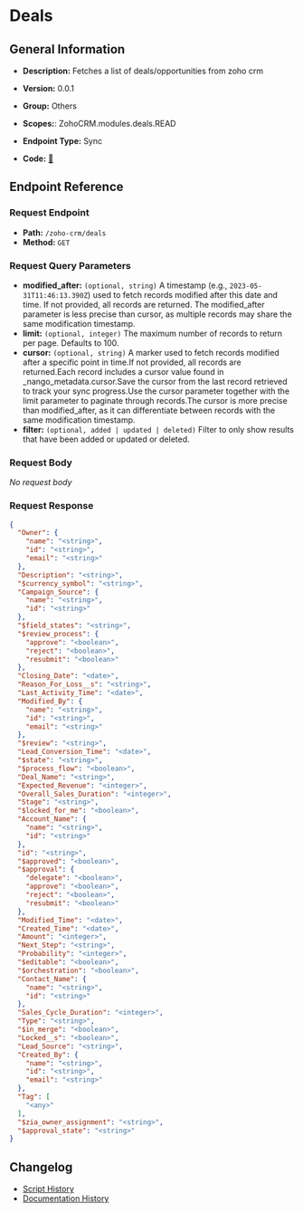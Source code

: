# Deals

## General Information

- **Description:** Fetches a list of deals/opportunities from zoho crm

- **Version:** 0.0.1
- **Group:** Others
- **Scopes:**: ZohoCRM.modules.deals.READ
- **Endpoint Type:** Sync
- **Code:** [🔗](https://github.com/NangoHQ/integration-templates/tree/main/integrations/zoho-crm/syncs/deals.ts)


## Endpoint Reference

### Request Endpoint

- **Path:** `/zoho-crm/deals`
- **Method:** `GET`

### Request Query Parameters

- **modified_after:** `(optional, string)` A timestamp (e.g., `2023-05-31T11:46:13.390Z`) used to fetch records modified after this date and time. If not provided, all records are returned. The modified_after parameter is less precise than cursor, as multiple records may share the same modification timestamp.
- **limit:** `(optional, integer)` The maximum number of records to return per page. Defaults to 100.
- **cursor:** `(optional, string)` A marker used to fetch records modified after a specific point in time.If not provided, all records are returned.Each record includes a cursor value found in _nango_metadata.cursor.Save the cursor from the last record retrieved to track your sync progress.Use the cursor parameter together with the limit parameter to paginate through records.The cursor is more precise than modified_after, as it can differentiate between records with the same modification timestamp.
- **filter:** `(optional, added | updated | deleted)` Filter to only show results that have been added or updated or deleted.

### Request Body

_No request body_

### Request Response

```json
{
  "Owner": {
    "name": "<string>",
    "id": "<string>",
    "email": "<string>"
  },
  "Description": "<string>",
  "$currency_symbol": "<string>",
  "Campaign_Source": {
    "name": "<string>",
    "id": "<string>"
  },
  "$field_states": "<string>",
  "$review_process": {
    "approve": "<boolean>",
    "reject": "<boolean>",
    "resubmit": "<boolean>"
  },
  "Closing_Date": "<date>",
  "Reason_For_Loss__s": "<string>",
  "Last_Activity_Time": "<date>",
  "Modified_By": {
    "name": "<string>",
    "id": "<string>",
    "email": "<string>"
  },
  "$review": "<string>",
  "Lead_Conversion_Time": "<date>",
  "$state": "<string>",
  "$process_flow": "<boolean>",
  "Deal_Name": "<string>",
  "Expected_Revenue": "<integer>",
  "Overall_Sales_Duration": "<integer>",
  "Stage": "<string>",
  "$locked_for_me": "<boolean>",
  "Account_Name": {
    "name": "<string>",
    "id": "<string>"
  },
  "id": "<string>",
  "$approved": "<boolean>",
  "$approval": {
    "delegate": "<boolean>",
    "approve": "<boolean>",
    "reject": "<boolean>",
    "resubmit": "<boolean>"
  },
  "Modified_Time": "<date>",
  "Created_Time": "<date>",
  "Amount": "<integer>",
  "Next_Step": "<string>",
  "Probability": "<integer>",
  "$editable": "<boolean>",
  "$orchestration": "<boolean>",
  "Contact_Name": {
    "name": "<string>",
    "id": "<string>"
  },
  "Sales_Cycle_Duration": "<integer>",
  "Type": "<string>",
  "$in_merge": "<boolean>",
  "Locked__s": "<boolean>",
  "Lead_Source": "<string>",
  "Created_By": {
    "name": "<string>",
    "id": "<string>",
    "email": "<string>"
  },
  "Tag": [
    "<any>"
  ],
  "$zia_owner_assignment": "<string>",
  "$approval_state": "<string>"
}
```

## Changelog

- [Script History](https://github.com/NangoHQ/integration-templates/commits/main/integrations/zoho-crm/syncs/deals.ts)
- [Documentation History](https://github.com/NangoHQ/integration-templates/commits/main/integrations/zoho-crm/syncs/deals.md)

<!-- END  GENERATED CONTENT -->

